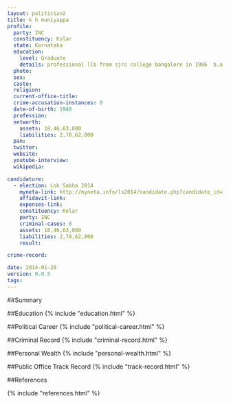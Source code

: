 ```yaml
---
layout: politician2
title: k h muniyappa
profile: 
  party: INC
  constituency: Kolar
  state: Karnataka
  education: 
    level: Graduate
    details: professional llb from sjrc college bangalore in 1986  b.a. from municipal college  chickballapur in 1972 75  2nd puc from municipal college chickballapur in 1969  9 11th std from govt. high school shidlaghatta in 1961
  photo: 
  sex: 
  caste: 
  religion: 
  current-office-title: 
  crime-accusation-instances: 0
  date-of-birth: 1948
  profession: 
  networth: 
    assets: 18,46,63,000
    liabilities: 2,78,62,000
  pan: 
  twitter: 
  website: 
  youtube-interview: 
  wikipedia: 

candidature: 
  - election: Lok Sabha 2014
    myneta-link: http://myneta.info/ls2014/candidate.php?candidate_id=126
    affidavit-link: 
    expenses-link: 
    constituency: Kolar 
    party: INC
    criminal-cases: 0
    assets: 18,46,63,000
    liabilities: 2,78,62,000
    result:  

crime-record: 

date: 2014-01-28
version: 0.0.5
tags: 
---
```

##Summary


##Education
{% include "education.html" %}


##Political Career
{% include "political-career.html" %}


##Criminal Record
{% include "criminal-record.html" %}


##Personal Wealth
{% include "personal-wealth.html" %}


##Public Office Track Record
{% include "track-record.html" %}


##References


{% include "references.html" %}